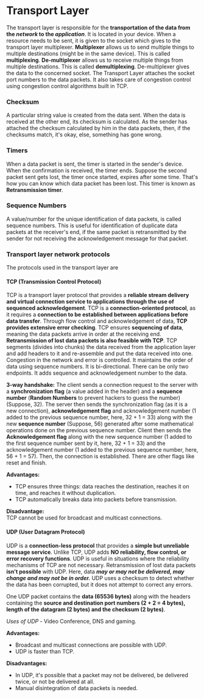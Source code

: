 # Transport Layer

The transport layer is responsible for the **transportation of the data from the&#x20;**_**network**_**&#x20;to the&#x20;**_**application**_. It is located in your device. When a resource needs to be sent, it is given to the socket which gives to the transport layer multiplexer. **Multiplexer** allows us to send multiple things to multiple destinations (might be in the same device). This is called **multiplexing**. **De-multiplexer** allows us to receive multiple things from multiple destinations. This is called **demultiplexing**. De-multiplexer gives the data to the concerned socket. The Transport Layer attaches the socket port numbers to the data packets. It also takes care of congestion control using congestion control algorithms built in TCP.

### **Checksum**

A particular string value is created from the data sent. When the data is received at the other end, its checksum is calculated. As the sender has attached the checksum calculated by him in the data packets, then, if the checksums match, it's okay, else, something has gone wrong.

### **Timers**

When a data packet is sent, the timer is started in the sender's device. When the confirmation is received, the timer ends. Suppose the second packet sent gets lost, the timer once started, expires after some time. That's how you can know which data packet has been lost. This timer is known as **Retransmission timer**.

### **Sequence Numbers**

A value/number for the unique identification of data packets, is called sequence numbers. This is useful for identification of duplicate data packets at the receiver's end, if the same packet is retransmitted by the sender for not receiving the acknowledgement message for that packet.

### **Transport layer network protocols**

The protocols used in the transport layer are

#### **TCP (Transmission Control Protocol)**

TCP is a transport layer protocol that provides a **reliable stream delivery and virtual connection service to applications through the use of sequenced acknowledgement**. TCP is a **connection-oriented protocol**, as it requires a **connection to be established between applications before data transfer**. Through flow control and acknowledgement of data, **TCP provides extensive error checking**. TCP ensures **sequencing of data**, meaning the data packets arrive in order at the receiving end. **Retransmission of lost data packets is also feasible with TCP**. TCP segments (divides into chunks) the data received from the application layer and add headers to it and re-assemble and put the data received into one. Congestion in the network and error is controlled. It maintains the order of data using sequence numbers. It is bi-directional. There can be only two endpoints. It adds sequence and acknowledgement number to the data.

**3-way handshake:** The client sends a connection request to the server with a **synchronization flag** (a value added in the header) and a **sequence number** (**Random Numbers** to prevent hackers to guess the number) (Suppose, 32). The server then sends the synchronization flag (as it is a new connection), **acknowledgement flag** and acknowledgement number (1 added to the previous sequence number, here, 32 + 1 = 33) along with the new **sequence number** (Suppose, 56) generated after some mathematical operations done on the previous sequence number. Client then sends the **Acknowledgement flag** along with the new sequence number (1 added to the first sequence number sent by it, here, 32 + 1 = 33) and the acknowledgement number (1 added to the previous sequence number, here, 56 + 1 = 57). Then, the connection is established. There are other flags like reset and finish.

**Advantages:**

* TCP ensures three things: data reaches the destination, reaches it on time, and reaches it without duplication.
* TCP automatically breaks data into packets before transmission.

**Disadvantage:**\
TCP cannot be used for broadcast and multicast connections.

#### **UDP (User Datagram Protocol)**

UDP is a **connection-less protocol** that provides a **simple but unreliable message service**. Unlike TCP, UDP adds **NO reliability, flow control, or error recovery functions**. UDP is useful in situations where the reliability mechanisms of TCP are not necessary. Retransmission of lost data packets **isn't possible** with UDP. Here, data _**may or may not be delivered, may change and may not be in order.**_ UDP uses a checksum to detect whether the data has been corrupted, but it does not attempt to correct any errors.

One UDP packet contains the **data (65536 bytes)** along with the headers containing the **source and destination port numbers (2 + 2 = 4 bytes), length of the datagram (2 bytes) and the checksum (2 bytes)**.

_Uses of UDP_ - Video Conference, DNS and gaming.

**Advantages:**

* Broadcast and multicast connections are possible with UDP.
* UDP is faster than TCP.

**Disadvantages:**

* In UDP, it's possible that a packet may not be delivered, be delivered twice, or not be delivered at all.
* Manual disintegration of data packets is needed.
